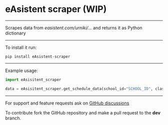 # eAsistent scraper (WIP)
***
Scrapes data from *easistent.com/urniki/...* and returns it as Python dictionary
***

To install it run:

    pip install eAsistent-scraper

***
Example usage:

```python
import eAsisitent_scraper

data = eAsisitent_scraper.get_schedule_data(school_id="SCHOOL_ID", class_id="CLASS_ID")
```
***
For support and feature requests ask on [GitHub discussions](https://github.com/PingWasFun/eAsistent-scraper/discussions/categories/general)

To contribute fork the GitHub repository and make a pull request to the **dev** branch.
